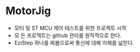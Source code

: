 # MotorJig
- 모터 및 ST MCU 제어 테스트를 위한 프로젝트 시작
- 모 든 프로젝트는 github 관리를 원칙적으로 한다.
- EziStep  하나를 짜봄으로써 통신에 대해 이해를 넓힌다.
